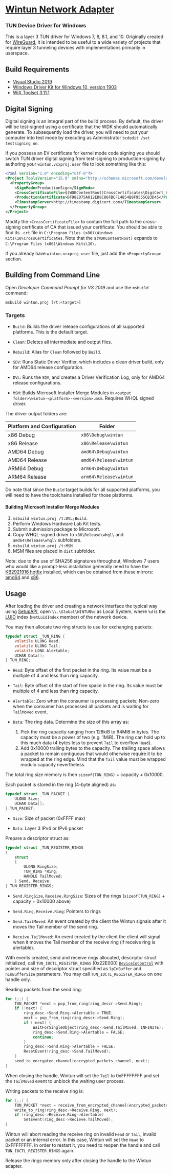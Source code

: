 # [Wintun Network Adapter](https://www.wintun.net/)
### TUN Device Driver for Windows

This is a layer 3 TUN driver for Windows 7, 8, 8.1, and 10. Originally created for [WireGuard](https://www.wireguard.com/), it is intended to be useful to a wide variety of projects that require layer 3 tunneling devices with implementations primarily in userspace.

## Build Requirements

- [Visual Studio 2019](https://visualstudio.microsoft.com/downloads/)
- [Windows Driver Kit for Windows 10, version 1903](https://docs.microsoft.com/en-us/windows-hardware/drivers/download-the-wdk)
- [WiX Toolset 3.11.1](http://wixtoolset.org/releases/)


## Digital Signing

Digital signing is an integral part of the build process. By default, the driver will be test-signed using a certificate that the WDK should automatically generate. To subsequently load the driver, you will need to put your computer into test mode by executing as Administrator `bcdedit /set testsigning on`.

If you possess an EV certificate for kernel mode code signing you should switch TUN driver digital signing from test-signing to production-signing by authoring your `wintun.vcxproj.user` file to look something like this:

```xml
<?xml version="1.0" encoding="utf-8"?>
<Project ToolsVersion="15.0" xmlns="http://schemas.microsoft.com/developer/msbuild/2003">
  <PropertyGroup>
    <SignMode>ProductionSign</SignMode>
    <CrossCertificateFile>$(WDKContentRoot)CrossCertificates\DigiCert_High_Assurance_EV_Root_CA.crt</CrossCertificateFile>
    <ProductionCertificate>DF98E075A012ED8C86FBCF14854B8F9555CB3D45</ProductionCertificate>
    <TimestampServer>http://timestamp.digicert.com</TimestampServer>
  </PropertyGroup>
</Project>
```

Modify the `<CrossCertificateFile>` to contain the full path to the cross-signing certificate of CA that issued your certificate. You should be able to find its `.crt` file in `C:\Program Files (x86)\Windows Kits\10\CrossCertificates`. Note that the `$(WDKContentRoot)` expands to `C:\Program Files (x86)\Windows Kits\10\`.

If you already have `wintun.vcxproj.user` file, just add the `<PropertyGroup>` section.


## Building from Command Line

Open _Developer Command Prompt for VS 2019_ and use the `msbuild` command:

```
msbuild wintun.proj [/t:<target>]
```

### Targets

  - `Build`: Builds the driver release configurations of all supported platforms. This is the default target.

  - `Clean`: Deletes all intermediate and output files.

  - `Rebuild`: Alias for `Clean` followed by `Build`.

  - `SDV`: Runs Static Driver Verifier, which includes a clean driver build, only for AMD64 release configuration.

  - `DVL`: Runs the `SDV`, and creates a Driver Verification Log, only for AMD64 release configurations.

  - `MSM`: Builds Microsoft Installer Merge Modules in `<output folder>\wintun-<platform>-<version>.msm`. Requires WHQL signed driver.

The driver output folders are:

Platform and Configuration | Folder
-------------------------- | --------------------
x86 Debug                  | `x86\Debug\wintun`
x86 Release                | `x86\Release\wintun`
AMD64 Debug                | `amd64\Debug\wintun`
AMD64 Release              | `amd64\Release\wintun`
ARM64 Debug                | `arm64\Debug\wintun`
ARM64 Release              | `arm64\Release\wintun`

Do note that since the `Build` target builds for all supported platforms, you will need to have the toolchains installed for those platforms.

#### Building Microsoft Installer Merge Modules

1. `msbuild wintun.proj /t:DVL;Build`.
2. Perform Windows Hardware Lab Kit tests.
3. Submit submission package to Microsoft.
4. Copy WHQL-signed driver to `x86\Release\whql\` and `amd64\Release\whql\` subfolders.
5. `msbuild wintun.proj /t:MSM`
6. MSM files are placed in `dist` subfolder.

Note: due to the use of SHA256 signatures throughout, Windows 7 users who would like a prompt-less installation generally need to have the [KB2921916 hotfix](https://support.microsoft.com/en-us/help/2921916/the-untrusted-publisher-dialog-box-appears-when-you-install-a-driver-i) installed, which can be obtained from these mirrors: [amd64](https://download.wireguard.com/windows-toolchain/distfiles/Windows6.1-KB2921916-x64.msu) and [x86](https://download.wireguard.com/windows-toolchain/distfiles/Windows6.1-KB2921916-x86.msu).

## Usage

After loading the driver and creating a network interface the typical way using [SetupAPI](https://docs.microsoft.com/en-us/windows-hardware/drivers/install/setupapi), open `\\.\Global\WINTUN%d` as Local System, where `%d` is the [LUID](https://docs.microsoft.com/en-us/windows/desktop/api/ifdef/ns-ifdef-_net_luid_lh) index (`NetLuidIndex` member) of the network device.

You may then allocate two ring structs to use for exchanging packets:

```C
typedef struct _TUN_RING {
    volatile ULONG Head;
    volatile ULONG Tail;
    volatile LONG Alertable;
    UCHAR Data[];
} TUN_RING;
```

- `Head`: Byte offset of the first packet in the ring. Its value must be a multiple of 4 and less than ring capacity.

- `Tail`: Byte offset of the start of free space in the ring. Its value must be multiple of 4 and less than ring capacity.

- `Alertable`: Zero when the consumer is processing packets; Non-zero when the consumer has processed all packets and is waiting for `TailMoved` event.

- `Data`: The ring data. Determine the size of this array as:

   1. Pick the ring capacity ranging from 128kiB to 64MiB in bytes. The capacity must be a power of two (e.g. 1MiB). The ring can hold up to this much data (4 bytes less to prevent `Tail` to overflow `Head`).
   2. Add 0x10000 trailing bytes to the capacity. The trailing space allows a packet to remain contiguous that would otherwise require it to be wrapped at the ring edge. Mind that the `Tail` value must be wrapped modulo capacity nevertheless.

The total ring size memory is then `sizeof(TUN_RING)` + capacity + 0x10000.

Each packet is stored in the ring (4-byte aligned) as:

```C
typedef struct _TUN_PACKET {
    ULONG Size;
    UCHAR Data[];
} TUN_PACKET;
```

- `Size`: Size of packet (0xFFFF max)

- `Data`: Layer 3 IPv4 or IPv6 packet

Prepare a descriptor struct as:

```C
typedef struct _TUN_REGISTER_RINGS
{
    struct
    {
        ULONG RingSize;
        TUN_RING *Ring;
        HANDLE TailMoved;
    } Send, Receive;
} TUN_REGISTER_RINGS;
```

- `Send.RingSize`, `Receive.RingSize`: Sizes of the rings (`sizeof(TUN_RING)` + capacity + 0x10000 above)

- `Send.Ring`, `Receive.Ring`: Pointers to rings

- `Send.TailMoved`: An event created by the client the Wintun signals after it moves the Tail member of the send ring.

- `Receive.TailMoved`: An event created by the client the client will signal when it moves the Tail member of the receive ring (if receive ring is alertable).

With events created, send and receive rings allocated, descriptor struct initialized, call `TUN_IOCTL_REGISTER_RINGS` (0x22E000) [`DeviceIoControl`](https://docs.microsoft.com/en-us/windows/win32/api/ioapiset/nf-ioapiset-deviceiocontrol) with pointer and size of descriptor struct specified as `lpInBuffer` and `nInBufferSize` parameters. You may call `TUN_IOCTL_REGISTER_RINGS` on one handle only.

Reading packets from the send ring:

```C
for (;;) {
    TUN_PACKET *next = pop_from_ring(ring_descr->Send.Ring);
    if (!next) {
        ring_desc->Send.Ring->Alertable = TRUE;
        next = pop_from_ring(ring_descr->Send.Ring);
        if (!next) {
            WaitForSingleObject(ring_desc->Send.TailMoved, INFINITE);
            ring_desc->Send.Ring->Alertable = FALSE;
            continue;
        }
        ring_desc->Send.Ring->Alertable = FALSE;
        ResetEvent(ring_desc->Send.TailMoved);
    }
    send_to_encrypted_channel(encrypted_packets_channel, next);
}
```

When closing the handle, Wintun will set the `Tail` to 0xFFFFFFFF and set the `TailMoved` event to unblock the waiting user process.

Writing packets to the receive ring is:

```C
for (;;) {
    TUN_PACKET *next = receive_from_encrypted_channel(encrypted_packets_channel);
    write_to_ring(ring_desc->Receive.Ring, next);
    if (ring_desc->Receive.Ring->Alertable)
        SetEvent(ring_desc->Recieve.TailMoved);
}
```

Wintun will abort reading the receive ring on invalid `Head` or `Tail`, invalid packet or an internal error. In this case, Wintun will set the `Head` to 0xFFFFFFFF. In order to restart it, you need to reopen the handle and call `TUN_IOCTL_REGISTER_RINGS` again.

Release the rings memory only after closing the handle to the Wintun adapter.
